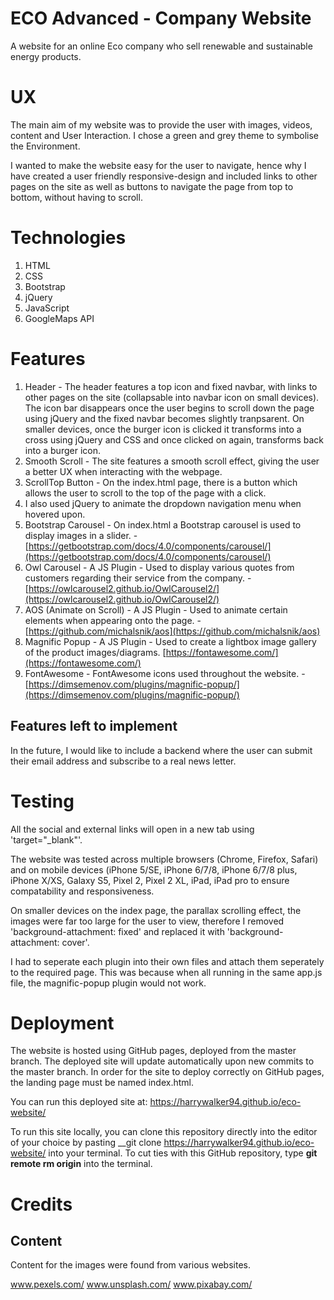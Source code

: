 # ECO Advanced - Company Website

A website for an online Eco company who sell renewable and sustainable energy products.

# UX

The main aim of my website was to provide the user with images, videos, content and User Interaction. I chose a green and grey theme to symbolise the Environment.

I wanted to make the website easy for the user to navigate, hence why I have created a user friendly responsive-design and included links to other pages on the site as well as buttons to navigate the page from top to bottom, without having to scroll.

# Technologies
1. HTML
2. CSS
3. Bootstrap
4. jQuery
5. JavaScript
6. GoogleMaps API

# Features
1. Header - The header features a top icon and fixed navbar, with links to other pages on the site (collapsable into navbar icon on small devices). 
   The icon bar disappears once the user begins to scroll down the page using jQuery and the fixed navbar becomes slightly tranpsarent.
   On smaller devices, once the burger icon is clicked it transforms into a cross using jQuery and CSS and once clicked on again, transforms back into a burger icon.
2. Smooth Scroll - The site features a smooth scroll effect, giving the user a better UX when interacting with the webpage.
3. ScrollTop Button - On the index.html page, there is a button which allows the user to scroll to the top of the page with a click.
4. I also used jQuery to animate the dropdown navigation menu when hovered upon.
4. Bootstrap Carousel - On index.html a Bootstrap carousel is used to display images in a slider. - [https://getbootstrap.com/docs/4.0/components/carousel/](https://getbootstrap.com/docs/4.0/components/carousel/) 
5. Owl Carousel - A JS Plugin - Used to display various quotes from customers regarding their service from the company. - [https://owlcarousel2.github.io/OwlCarousel2/](https://owlcarousel2.github.io/OwlCarousel2/) 
6. AOS (Animate on Scroll) - A JS Plugin - Used to animate certain elements when appearing onto the page. - [https://github.com/michalsnik/aos](https://github.com/michalsnik/aos)
7. Magnific Popup - A JS Plugin - Used to create a lightbox image gallery of the product images/diagrams. [https://fontawesome.com/](https://fontawesome.com/)
8. FontAwesome - FontAwesome icons used throughout the website. - [https://dimsemenov.com/plugins/magnific-popup/](https://dimsemenov.com/plugins/magnific-popup/)

## Features left to implement
In the future, I would like to include a backend where the user can submit their email address and subscribe to a real news letter.

# Testing  
All the social and external links will open in a new tab using 'target="_blank"'.

The website was tested across multiple browsers (Chrome, Firefox, Safari) and on mobile devices (iPhone 5/SE, iPhone 6/7/8, iPhone 6/7/8 plus, iPhone X/XS, Galaxy S5, Pixel 2, Pixel 2 XL, iPad, iPad pro to ensure compatability and responsiveness. 

On smaller devices on the index page, the parallax scrolling effect, the images were far too large for the user to view, therefore I removed 'background-attachment: fixed' and replaced it with 'background-attachment: cover'.

I had to seperate each plugin into their own files and attach them seperately to the required page. This was because when all running in the same app.js file, the magnific-popup plugin would not work.

# Deployment
The website is hosted using GitHub pages, deployed from the master branch. The deployed site will update automatically upon new commits to the master branch. In order for the site to deploy correctly on GitHub pages, the landing page must be named index.html.

You can run this deployed site at: https://harrywalker94.github.io/eco-website/

To run  this site locally, you can clone this repository directly into the editor of your choice by pasting __git clone https://harrywalker94.github.io/eco-website/ into your terminal. To cut ties with this GitHub repository, type __git remote rm origin__ into the terminal.

#  Credits

## Content
Content for the images were found from various websites.

www.pexels.com/
www.unsplash.com/
www.pixabay.com/
